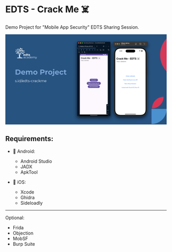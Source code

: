 # EDTS - Crack Me ☠️

Demo Project for "Mobile App Security" EDTS Sharing Session.

![](./thumbnail.png)

## Requirements:

- 🤖 Android:
    - Android Studio
    - JADX
    - ApkTool

- 🍎 iOS:
    - Xcode
    - Ghidra
    - Sideloadly

---

Optional:
  - Frida
  - Objection
  - MobSF
  - Burp Suite
